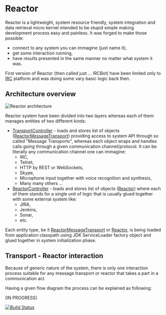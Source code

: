 Reactor
=======
Reactor is a lightweight, system resource friendly, system integration and data retrieval micro kernel intended to be stupid simple making development process easy and painless. It was forged to make those possible:

- connect to any system you can immagine (just name it),
- get some interaction running,
- have results presented in the same manner no matter what system it was.

First version of Reactor (then called just ... IRCBot) have been limited only to [IRC](http://en.wikipedia.org/wiki/Internet_Relay_Chat) platform and was doing some vary basic logic back then.

Architecture overview
---------------------
![Reactor architecture](https://www.dropbox.com/s/govu4c4ekaazmx1/architecture.svg?dl=1)

Reactor system have been divided into two layers whereas each of them manages entities of two different kinds:

- [TransportController](https://github.com/activey/reactor/blob/master/reactor-bootstrap/src/main/java/org/reactor/transport/TransportController.java) - loads and stores list of objects ([ReactorMessageTransport](https://github.com/activey/reactor/blob/master/reactor-api/src/main/java/org/reactor/transport/ReactorMessageTransport.java)) providing access to system API through so called "Message Transports", whereas each object wraps and handles calls going through a given communication channel/protocol. It can be literally any communication channel one can immagine:
  - IRC,
  - Telnet,
  - HTTP by REST or WebSockets,
  - Skype,
  - Microphone input together with voice recognition and synthesis,
  - Many many others ...
- [ReactorController](https://github.com/activey/reactor/blob/master/reactor-bootstrap/src/main/java/org/reactor/reactor/ReactorController.java) - loads and stores list of objects ([Reactor](https://github.com/activey/reactor/blob/master/reactor-api/src/main/java/org/reactor/Reactor.java)) where each of them stands for a single unit of logic that is usually glued together with some external system like:
  - JIRA,
  - Jenkins,
  - Sonar,
  - etc.

Each entity type, be it [ReactorMessageTransport](https://github.com/activey/reactor/blob/master/reactor-api/src/main/java/org/reactor/transport/ReactorMessageTransport.java) or [Reactor](https://github.com/activey/reactor/blob/master/reactor-api/src/main/java/org/reactor/Reactor.java), is being loaded from application classpath using JDK ServiceLoader factory object and glued together in system initialization phase.

Transport - Reactor interaction
-------------------------------
Because of generic nature of the system, there is only one interaction process suitable for any message transport or reactor that takes a part in a communication act. 

Having a given flow diagram the process can be explained as following:

[IN PROGRESS]

 

[![Build Status](https://snap-ci.com/activey/reactor/branch/master/build_image)](https://snap-ci.com/activey/reactor/branch/master)

